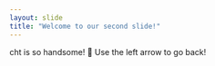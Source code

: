 ```yaml
---
layout: slide
title: "Welcome to our second slide!"
---
```

cht is so handsome! :apple:
Use the left arrow to go back!

